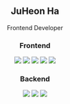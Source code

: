  <div align=center>

   ## JuHeon Ha
   Frontend Developer

### Frontend
<img src="https://img.shields.io/badge/React-3d5afe?style=flat-square&logo=React&logoColor=white"/></a>
<img src="https://img.shields.io/badge/Vue.js-4FC08D?style=flat-square&logo=vuedotjs&logoColor=white"/></a>
<img src="https://img.shields.io/badge/Javascript-F7DF1E?style=flat-square&logo=Javascript&logoColor=white"/></a>
<img src="https://img.shields.io/badge/Typescript-3178C6?style=flat-square&logo=Typescript&logoColor=white"/></a>
<img src="https://img.shields.io/badge/StyledComponents-DB7093?style=flat-square&logo=styledcomponents&logoColor=white"/></a>

### Backend
<img src="https://img.shields.io/badge/Node.js-339933?style=flat-square&logo=nodedotjs&logoColor=white"/></a>
<img src="https://img.shields.io/badge/Express-000000?style=flat-square&logo=express&logoColor=white"/></a>
<img src="https://img.shields.io/badge/Nest.js-E0234E?style=flat-square&logo=nestjs&logoColor=white"/></a>
</div>
